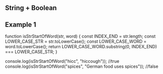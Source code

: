 ## String + Boolean 
## Example 1 

function isStrStartOfWord(str, word) {
  const INDEX_END = str.length; 
  const LOWER_CASE_STR = str.toLowerCase();
  const LOWER_CASE_WORD = word.toLowerCase();
  return LOWER_CASE_WORD.substring(0, INDEX_END) === LOWER_CASE_STR; 
}

console.log(isStrStartOfWord("hicc", "hiccough"));
//true
console.log(isStrStartOfWord("spices", "German food uses spices"));
//false
